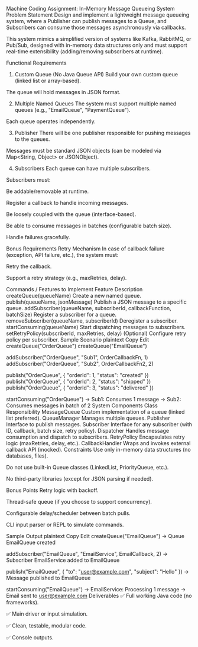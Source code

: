 Machine Coding Assignment: In-Memory Message Queueing System
Problem Statement
Design and implement a lightweight message queueing system, where a Publisher can publish messages to a Queue, and Subscribers can consume those messages asynchronously via callbacks.

This system mimics a simplified version of systems like Kafka, RabbitMQ, or Pub/Sub, designed with in-memory data structures only and must support real-time extensibility (adding/removing subscribers at runtime).

Functional Requirements
1. Custom Queue (No Java Queue API)
   Build your own custom queue (linked list or array-based).

The queue will hold messages in JSON format.

2. Multiple Named Queues
   The system must support multiple named queues (e.g., "EmailQueue", "PaymentQueue").

Each queue operates independently.

3. Publisher
   There will be one publisher responsible for pushing messages to the queues.

Messages must be standard JSON objects (can be modeled via Map<String, Object> or JSONObject).

4. Subscribers
   Each queue can have multiple subscribers.

Subscribers must:

Be addable/removable at runtime.

Register a callback to handle incoming messages.

Be loosely coupled with the queue (interface-based).

Be able to consume messages in batches (configurable batch size).

Handle failures gracefully.

Bonus Requirements
Retry Mechanism
In case of callback failure (exception, API failure, etc.), the system must:

Retry the callback.

Support a retry strategy (e.g., maxRetries, delay).

Commands / Features to Implement
Feature	Description
createQueue(queueName)	Create a new named queue.
publish(queueName, jsonMessage)	Publish a JSON message to a specific queue.
addSubscriber(queueName, subscriberId, callbackFunction, batchSize)	Register a subscriber for a queue.
removeSubscriber(queueName, subscriberId)	Deregister a subscriber.
startConsuming(queueName)	Start dispatching messages to subscribers.
setRetryPolicy(subscriberId, maxRetries, delay)	(Optional) Configure retry policy per subscriber.
Sample Scenario
plaintext
Copy
Edit
createQueue("OrderQueue")
createQueue("EmailQueue")

addSubscriber("OrderQueue", "Sub1", OrderCallbackFn, 1)
addSubscriber("OrderQueue", "Sub2", OrderCallbackFn2, 2)

publish("OrderQueue", { "orderId": 1, "status": "created" })
publish("OrderQueue", { "orderId": 2, "status": "shipped" })
publish("OrderQueue", { "orderId": 3, "status": "delivered" })

startConsuming("OrderQueue")
→ Sub1: Consumes 1 message
→ Sub2: Consumes messages in batch of 2
System Components
Class	Responsibility
MessageQueue	Custom implementation of a queue (linked list preferred).
QueueManager	Manages multiple queues.
Publisher	Interface to publish messages.
Subscriber	Interface for any subscriber (with ID, callback, batch size, retry policy).
Dispatcher	Handles message consumption and dispatch to subscribers.
RetryPolicy	Encapsulates retry logic (maxRetries, delay, etc.).
CallbackHandler	Wraps and invokes external callback API (mocked).
Constraints
Use only in-memory data structures (no databases, files).

Do not use built-in Queue classes (LinkedList, PriorityQueue, etc.).

No third-party libraries (except for JSON parsing if needed).

Bonus Points
Retry logic with backoff.

Thread-safe queue (if you choose to support concurrency).

Configurable delay/scheduler between batch pulls.

CLI input parser or REPL to simulate commands.

Sample Output
plaintext
Copy
Edit
createQueue("EmailQueue")
→ Queue EmailQueue created

addSubscriber("EmailQueue", "EmailService", EmailCallback, 2)
→ Subscriber EmailService added to EmailQueue

publish("EmailQueue", { "to": "user@example.com", "subject": "Hello" })
→ Message published to EmailQueue

startConsuming("EmailQueue")
→ EmailService: Processing 1 message
→ Email sent to user@example.com
Deliverables
✅ Full working Java code (no frameworks).

✅ Main driver or input simulation.

✅ Clean, testable, modular code.

✅ Console outputs.